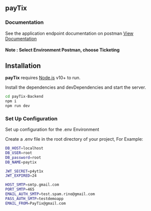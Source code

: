 ## payTix

### Documentation
See the application endpoint documentation on postman [View Documentation](https://documenter.getpostman.com/view/10726334/UUxzA7Hc)
#### Note : Select Environment Postman, choose <b>Ticketing</b>

## Installation

<b>payTix</b> requires [Node.js](https://nodejs.org/) v10+ to run.

Install the dependencies and devDependencies and start the server.

```sh
cd payTix-Backend
npm i
npm run dev
```

### Set Up Configuration 
Set up configuration for the .env Environment 

Create a .env file in the root directory of your project, For Example:
```sh
DB_HOST=localhost
DB_USER=root
DB_password=root
DB_NAME=paytix

JWT_SECRET=p4yt1x
JWT_EXPIRED=24

HOST_SMTP=smtp.gmail.com
PORT_SMTP=465
EMAIL_AUTH_SMTP=test.spam.rino@gmail.com
PASS_AUTH_SMTP=testdemoapp
EMAIL_FROM=PayTix@gmail.com
```
